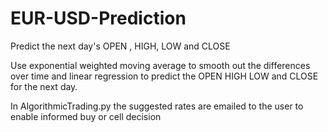 # EUR-USD-Prediction
Predict the next day's OPEN , HIGH, LOW and CLOSE

Use exponential weighted moving average to smooth out the differences over time and linear regression to predict the OPEN HIGH LOW and CLOSE for the next day. 

In AlgorithmicTrading.py the suggested rates are emailed to the user to enable informed buy or cell decision
